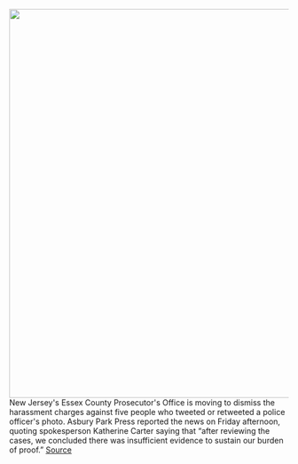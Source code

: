 <img src='https://cdn.vox-cdn.com/thumbor/tEcWB6K9Nxz7xaO3pKzQWu0CuZ8=/0x0:2040x1360/1200x800/filters:focal(857x517:1183x843)/cdn.vox-cdn.com/uploads/chorus_image/image/67175190/acastro_200806_4134_0001.0.jpg' width='700px' /><br/>
New Jersey's Essex County Prosecutor's Office is moving to dismiss the harassment charges against five people who tweeted or retweeted a police officer's photo. Asbury Park Press reported the news on Friday afternoon, quoting spokesperson Katherine Carter saying that “after reviewing the cases, we concluded there was insufficient evidence to sustain our burden of proof.”
<a href='https://www.theverge.com/2020/8/8/21359840/charges-dropped-nutley-police-new-jersey-protest-retweet-harassment-kevin-alfaro-georgana-sziszak'> Source <a/>